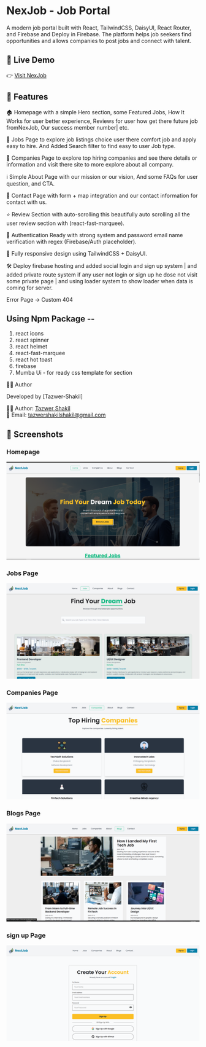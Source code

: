 # NexJob - Job Portal

A modern job portal built with React, TailwindCSS, DaisyUI, React Router, and Firebase and Deploy in Firebase.
The platform helps job seekers find opportunities and allows companies to post jobs and connect with talent.

## 🔗 Live Demo
👉 [Visit NexJob](https://nextjob-project-225dc.web.app/)

## 🚀 Features

🏠 Homepage with a simple Hero section, some Featured Jobs, How It Works for user better experience, Reviews for user how get there future job fromNexJob, Our success member number| etc.

📝 Jobs Page to explore job listings choice user there comfort job and apply easy to hire. And Added Search filter to find easy to user Job type.

🏢 Companies Page to explore top hiring companies and see there details or information and visit there site to more explore about all company.

ℹ️ Simple About Page with our mission or our vision, And some FAQs for user question, and CTA.

📩 Contact Page with form + map integration and our contact information for contact with us.

⭐ Review Section with auto-scrolling this beautifully auto scrolling all the user review section with (react-fast-marquee).

🔐 Authentication Ready with strong system and password email name verification with regex (Firebase/Auth placeholder).

🎨 Fully responsive design using TailwindCSS + DaisyUI.

🛠️ Deploy firebase hosting and added social login and sign up system | and added private route system if any user not login or sign up he dose not visit some private page | and using loader system to show loader when data is coming for server.

 Error Page → Custom 404

## Using Npm Package --

1. react icons
2. react spinner
3. react helmet
4. react-fast-marquee
5. react hot toast
6. firebase
7. Mumba Ui - for ready css template for section

👨‍💻 Author

Developed by [Tazwer-Shakil]

👨‍💻 Author: [Tazwer Shakil](https://github.com/sahkil12)  
📧 Email: tazwershakilshakil@gmail.com


## 📸 Screenshots

###  Homepage
![Homepage Screenshot](./public/Screenshot%202025-10-05%20121856.png)

###  Jobs Page
![Jobs Screenshot](./public/Screenshot%202025-10-05%20121916.png)

###  Companies Page
![Companies Screenshot](./public/Screenshot%202025-10-05%20121931.png)

###  Blogs Page
![Blogs Screenshot](./public/Screenshot%202025-10-05%20121947.png)

###  sign up Page
![auth Screenshot](./public/Screenshot%202025-10-05%20122002.png)
